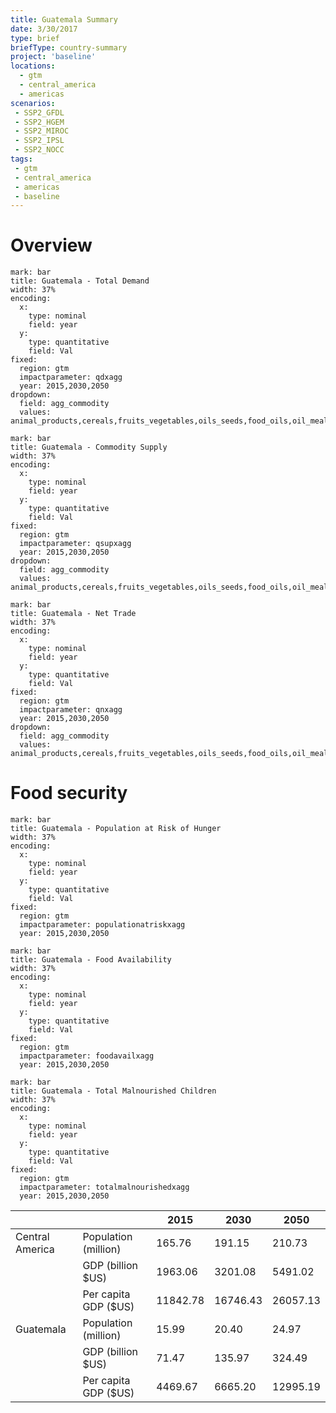 ```yaml
---
title: Guatemala Summary
date: 3/30/2017
type: brief
briefType: country-summary
project: 'baseline'
locations:
  - gtm
  - central_america
  - americas
scenarios:
 - SSP2_GFDL
 - SSP2_HGEM
 - SSP2_MIROC
 - SSP2_IPSL
 - SSP2_NOCC
tags:
 - gtm
 - central_america
 - americas
 - baseline
---
```

# Overview 

```chart
mark: bar
title: Guatemala - Total Demand
width: 37%
encoding:
  x:
    type: nominal
    field: year
  y:
    type: quantitative
    field: Val
fixed:
  region: gtm
  impactparameter: qdxagg
  year: 2015,2030,2050
dropdown:
  field: agg_commodity
  values: animal_products,cereals,fruits_vegetables,oils_seeds,food_oils,oil_meals,other,pulses,roots_tubers,sugar
```

```chart
mark: bar
title: Guatemala - Commodity Supply
width: 37%
encoding:
  x:
    type: nominal
    field: year
  y:
    type: quantitative
    field: Val
fixed:
  region: gtm
  impactparameter: qsupxagg
  year: 2015,2030,2050
dropdown:
  field: agg_commodity
  values: animal_products,cereals,fruits_vegetables,oils_seeds,food_oils,oil_meals,other,pulses,roots_tubers,sugar
```

```chart
mark: bar
title: Guatemala - Net Trade
width: 37%
encoding:
  x:
    type: nominal
    field: year
  y:
    type: quantitative
    field: Val
fixed:
  region: gtm
  impactparameter: qnxagg
  year: 2015,2030,2050
dropdown:
  field: agg_commodity
  values: animal_products,cereals,fruits_vegetables,oils_seeds,food_oils,oil_meals,other,pulses,roots_tubers,sugar
```

# Food security

```chart
mark: bar
title: Guatemala - Population at Risk of Hunger
width: 37%
encoding:
  x:
    type: nominal
    field: year
  y:
    type: quantitative
    field: Val
fixed:
  region: gtm
  impactparameter: populationatriskxagg
  year: 2015,2030,2050
```

```chart
mark: bar
title: Guatemala - Food Availability
width: 37%
encoding:
  x:
    type: nominal
    field: year
  y:
    type: quantitative
    field: Val
fixed:
  region: gtm
  impactparameter: foodavailxagg
  year: 2015,2030,2050
```

```chart
mark: bar
title: Guatemala - Total Malnourished Children
width: 37%
encoding:
  x:
    type: nominal
    field: year
  y:
    type: quantitative
    field: Val
fixed:
  region: gtm
  impactparameter: totalmalnourishedxagg
  year: 2015,2030,2050
```

|   |   | 2015 | 2030 | 2050 |
|---|---|---|---|---|
| Central America | Population (million) | 165.76 | 191.15 | 210.73 |
|  | GDP (billion $US) | 1963.06 | 3201.08 | 5491.02 |
|  | Per capita GDP ($US) | 11842.78 | 16746.43 | 26057.13 |
| Guatemala | Population (million) | 15.99 | 20.40 | 24.97 |
|  | GDP (billion $US) | 71.47 | 135.97 | 324.49 |
|  | Per capita GDP ($US) | 4469.67| 6665.20| 12995.19|